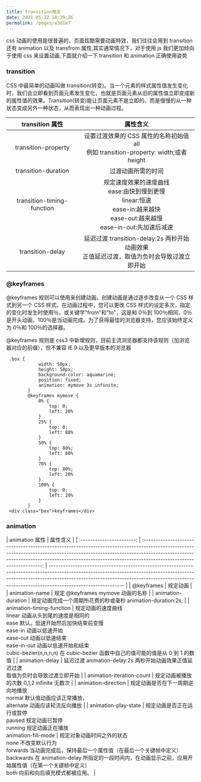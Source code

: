 ```yaml
---
title: transition用法
date: 2021-05-22 18:39:26
permalink: /pages/e3d1e7
---
```

css 动画的使用是很普遍的，页面炫酷需要动画特效，我们往往会用到 transition 还有 animation 以及 transfrom 属性,其实通常情况下，对于使用 js 我们更加倾向于使用 css 来设置动画,下面就介绍一下 transition 和 animation 正确使用姿势

### transition

CSS 中最简单的动画叫做 transition(转变)。当一个元素的样式属性值发生变化时，我们会立即看到页面元素发生变化，也就是页面元素从旧的属性值立即变成新的属性值的效果。Transition(转变)能让页面元素不是立即的、而是慢慢的从一种状态变成另外一种状态，从而表现出一种动画过程。

|      transition 属性       |                                                               属性含义                                                                |
| :------------------------: | :-----------------------------------------------------------------------------------------------------------------------------------: |
|    transition-property     |                        设置过渡效果的 CSS 属性的名称初始值 all <br>例如 transition-property: width;或者 height                        |
|    transition-duration     |                                                          过渡动画所需的时间                                                           |
| transition-timing-function | 规定速度效果的速度曲线<br>ease:由快到慢到更慢 <br>linear:恒速<br> ease-in:越来越快 <br>ease-out:越来越慢 <br>ease-in-out:先加速后减速 |
|      transition-delay      |                      延迟过渡 transition-delay:2s 两秒开始动画效果<br>正值延迟过渡，取值为负时会导致过渡立即开始                      |

### @keyframes

@keyframes 规则可以使用来创建动画，创建动画是通过逐步改变从一个 CSS 样式到另一个 CSS 样式，在动画过程中，您可以更改 CSS 样式的设定多次，指定的变化时发生时使用％，或关键字"from"和"to"，这是和 0％到 100％相同，0％是开头动画，100％是当动画完成。为了获得最佳的浏览器支持，您应该始终定义为 0％和 100％的选择器。

@keyframes 规则是 css3 中新增规则，目前主流浏览器都支持该规则（加浏览器对应的前缀），但不兼容 IE 9 以及更早版本的浏览器

```
 .box {
            width: 50px;
            height: 50px;
            background-color: aquamarine;
            position: fixed;
            animation: mymove 3s infinite;
        }
        @keyframes mymove {
            0% {
                top: 0;
                left: 20%
            }
            25% {
                top: 0;
                left: 80%
            }
            50% {
                top: 80%;
                left: 80%
            }
            70% {
                top: 80%;
                left: 20%
            }
            100% {
                top: 0;
                left: 20%
            }
        }
 <div class="box">keyframes</div>
```

### animation

|      animation 属性       |                                                                                                                                     属性含义                                                                                                                                     |
| :-----------------------: | :------------------------------------------------------------------------------------------------------------------------------------------------------------------------------------------------------------------------------------------------------------------------------: | ------------------------------------------------------------------------------------------------------------------------------------------------------------------------------------------------------------------------------------------------------------------------- |
|        @keyframes         |                                                                                                                                     规定动画                                                                                                                                     |
|      animation-name       |                                                                                                                        规定 @keyframes mymove 动画的名称                                                                                                                         |
|    animation-duration     |                                                                                                           规定动画完成一个周期所花费的秒或毫秒 animation-duration:2s;                                                                                                            |
| animation-timing-function | 规定动画的速度曲线 <br> linear 动画从头到尾的速度是相同的<br> ease 默认。低速开始然后加快结束前变慢<br>ease-in 动画以低速开始 <br>ease-out 动画以低速结束 <br>ease-in-out 动画以低速开始和结束<br>cubic-bezier(n,n,n,n) 在 cubic-bezier 函数中自己的值可能的值是从 0 到 1 的数值 |
|      animation-delay      |                                                                                            延迟过渡 animation-delay:2s 两秒开始动画效果正值延迟过渡 <br>取值为负时会导致过渡立即开始                                                                                             |
| animation-iteration-count |                                                                                                                    规定动画被播放的次数 0,1,2 infinite 无数次                                                                                                                    |
|    animation-direction    |                                                                                     规定动画是否在下一周期逆向地播放<br> normal 默认值动画应该正常播放，<br> alternate 动画应该轮流反向播放                                                                                      |
|   animation-play-state    |                                                                                     规定动画是否正在运行或暂停 <br>paused 规定动画已暂停<br>running 规定动画正在播放<br> animation-fill-mode                                                                                     | 规定对象动画时间之外的状态<br> none 不改变默认行为<br>forwards 当动画完成后，保持最后一个属性值（在最后一个关键帧中定义）<br>backwards 在 animation-delay 所指定的一段时间内，在动画显示之前，应用开始属性值（在第一个关键帧中定义）<br>both 向前和向后填充模式都被应用。 |
